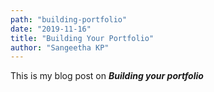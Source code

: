```yaml
---
path: "building-portfolio"
date: "2019-11-16"
title: "Building Your Portfolio"
author: "Sangeetha KP"
---
```


This is my blog post on ***Building your portfolio***
